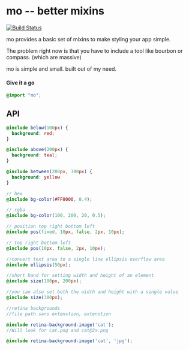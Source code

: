 mo -- better mixins
===============

[![Build Status](https://travis-ci.org/mojotech/mo.png)](https://travis-ci.org/mojotech/mo)

mo provides a basic set of mixins to make styling your app simple.

The problem right now is that you have to include a tool like bourbon or compass. (which are massive)

mo is simple and small. built out of my need.


#### Give it a go
```scss
@import "mo";
```


API
-----------


```scss
@include below(100px) {
  background: red;
}

@include above(200px) {
  background: teal;
}

@include between(200px, 300px) {
  background: yellow
}

// hex
@include bg-color(#FF0000, 0.4);

// rgba
@include bg-color(100, 200, 20, 0.5);

// position top right bottom left
@include pos(fixed, 10px, false, 2px, 10px);

// top right bottom left
@include pos(10px, false, 2px, 10px);

//convert text area to a single line ellipsis overflow area
@include ellipsis(50px);

//short hand for setting width and height of an element
@include size(100px, 200px);

//you can also set both the width and height with a single value
@include size(300px);

//retina backgrounds
//file path sans extenstion, extenstion

@include retina-background-image('cat');
//Will look for cat.png and cat@2x.png

@include retina-background-image('cat', 'jpg');

```


